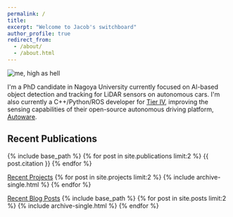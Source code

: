 ```yaml
---
permalink: /
title:
excerpt: "Welcome to Jacob's switchboard"
author_profile: true
redirect_from: 
  - /about/
  - /about.html
---
```


<img class="alignnone size-full" src="http://jacoblambert.github.io/images/highashell.jpg" alt="me, high as hell"/>

I'm a PhD candidate in Nagoya University currently focused on AI-based object detection and tracking for LiDAR sensors on autonomous cars. I'm also currently a C++/Python/ROS developer for [Tier IV](tier4.jp), improving the sensing capabilities of their open-source autonomous driving platform, [Autoware](https://github.com/CPFL/Autoware).

<h2>Recent Publications</h2>
{% include base_path %}
{% for post in site.publications limit:2 %}
  {{ post.citation }}
{% endfor %}

<a href=https://jacoblambert.github.io/projects-archive/>Recent Projects</a>
{% for post in site.projects limit:2 %}
  {% include archive-single.html %}
{% endfor %}

<a href=https://jacoblambert.github.io/blog-archive/>Recent Blog Posts</a>
{% include base_path %}
{% for post in site.posts limit:2 %}
  {% include archive-single.html %}
{% endfor %}

